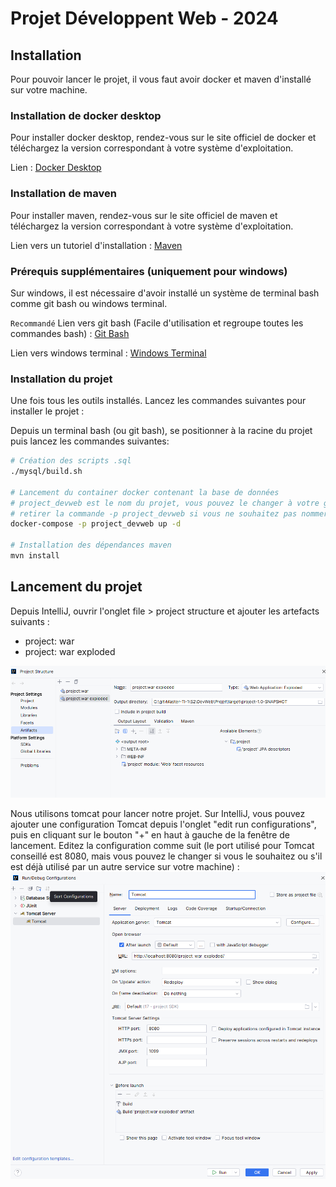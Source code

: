 # Projet Développent Web - 2024

## Installation

Pour pouvoir lancer le projet, il vous faut avoir docker et maven d'installé sur votre machine.

### Installation de docker desktop

Pour installer docker desktop, rendez-vous sur le site officiel de docker et téléchargez la version correspondant à votre système d'exploitation.

Lien : [Docker Desktop](https://www.docker.com/products/docker-desktop)

### Installation de maven

Pour installer maven, rendez-vous sur le site officiel de maven et téléchargez la version correspondant à votre système d'exploitation.

Lien vers un tutoriel d'installation : [Maven](https://www.baeldung.com/install-maven-on-windows-linux-mac)

### Prérequis supplémentaires (uniquement pour windows)
Sur windows, il est nécessaire d'avoir installé un système de terminal bash comme git bash ou windows terminal.

`Recommandé` Lien vers git bash (Facile d'utilisation et regroupe toutes les commandes bash) : [Git Bash](https://git-scm.com/downloads)

Lien vers windows terminal : [Windows Terminal](https://www.microsoft.com/fr-fr/p/windows-terminal/9n0dx20hk701?activetab=pivot:overviewtab)

### Installation du projet
Une fois tous les outils installés. 
Lancez les commandes suivantes pour installer le projet :

Depuis un terminal bash (ou git bash), se positionner à la racine du projet puis lancez les commandes suivantes:

```` bash
# Création des scripts .sql
./mysql/build.sh

# Lancement du container docker contenant la base de données
# project_devweb est le nom du projet, vous pouvez le changer à votre guise
# retirer la commande -p project_devweb si vous ne souhaitez pas nommer le projet, il portera par défaut le nom du dossier contenant le projet
docker-compose -p project_devweb up -d

# Installation des dépendances maven
mvn install
````

## Lancement du projet
Depuis IntelliJ, ouvrir l'onglet file > project structure et ajouter les artefacts suivants :
- project: war
- project: war exploded

![Onglet project_structure.png](readmeTools/project_structure.png)

Nous utilisons tomcat pour lancer notre projet. 
Sur IntelliJ, vous pouvez ajouter une configuration Tomcat depuis l'onglet "edit run configurations", puis en cliquant sur le bouton "+" en haut à gauche de la fenêtre de lancement. 
Editez la configuration comme suit (le port utilisé pour Tomcat conseillé est 8080, mais vous pouvez le changer si vous le souhaitez ou s'il est déjà utilisé par un autre service sur votre machine) :
![Configuration Tomcat.png](readmeTools/tomcat_configuration.png)
